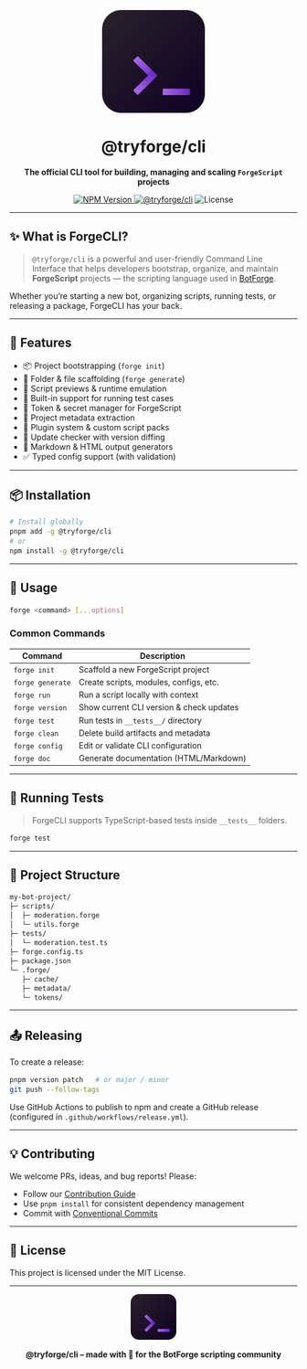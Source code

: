 <!-- Logo -->
<p align="center">
  <img src="./assets/icon/cli.svg" alt="ForgeCLI Logo" width="180" />
</p>

<h1 align="center">@tryforge/cli</h1>

<p align="center">
  <strong>The official CLI tool for building, managing and scaling <code>ForgeScript</code> projects</strong>
</p>

<p align="center">
  <a href="https://www.npmjs.com/package/@tryforge/cli">
    <img src="https://img.shields.io/npm/v/@tryforge/cli?color=blue&label=version&logo=npm" alt="NPM Version">
  </a>
  <a href="https://github.com/tryforge/CLI/"><img src="https://img.shields.io/github/package-json/v/striatp/forgecli/dev?label=@tryforge/cli&color=5c16d4" alt="@tryforge/cli"></a>
  <img src="https://img.shields.io/github/license/tryforge/forgescript" alt="License" />
</p>

---

## ✨ What is ForgeCLI?

> `@tryforge/cli` is a powerful and user-friendly Command Line Interface that helps developers bootstrap, organize, and maintain **ForgeScript** projects — the scripting language used in [BotForge](https://botforge.dev).

Whether you’re starting a new bot, organizing scripts, running tests, or releasing a package, ForgeCLI has your back.

---

## 🚀 Features

- 📦 Project bootstrapping (`forge init`)
- 📁 Folder & file scaffolding (`forge generate`)
- 🔁 Script previews & runtime emulation
- 🧪 Built-in support for running test cases
- 🔐 Token & secret manager for ForgeScript
- 📜 Project metadata extraction
- 🧰 Plugin system & custom script packs
- 📡 Update checker with version diffing
- 📄 Markdown & HTML output generators
- ✅ Typed config support (with validation)

---

## 📦 Installation

```bash
# Install globally
pnpm add -g @tryforge/cli
# or
npm install -g @tryforge/cli
````

---

## 📖 Usage

```bash
forge <command> [...options]
```

### Common Commands

| Command          | Description                              |
| ---------------- | ---------------------------------------- |
| `forge init`     | Scaffold a new ForgeScript project       |
| `forge generate` | Create scripts, modules, configs, etc.   |
| `forge run`      | Run a script locally with context        |
| `forge version`  | Show current CLI version & check updates |
| `forge test`     | Run tests in `__tests__/` directory      |
| `forge clean`    | Delete build artifacts and metadata      |
| `forge config`   | Edit or validate CLI configuration       |
| `forge doc`      | Generate documentation (HTML/Markdown)   |

---

## 🧪 Running Tests

> ForgeCLI supports TypeScript-based tests inside `__tests__` folders.

```bash
forge test
```

---

## 🧠 Project Structure

```text
my-bot-project/
├─ scripts/
│  ├─ moderation.forge
│  └─ utils.forge
├─ tests/
│  └─ moderation.test.ts
├─ forge.config.ts
├─ package.json
└─ .forge/
   ├─ cache/
   ├─ metadata/
   └─ tokens/
```

---

## 📤 Releasing

To create a release:

```bash
pnpm version patch   # or major / minor
git push --follow-tags
```

Use GitHub Actions to publish to npm and create a GitHub release (configured in `.github/workflows/release.yml`).

---

## 💡 Contributing

We welcome PRs, ideas, and bug reports! Please:

* Follow our [Contribution Guide](./CONTRIBUTING.md)
* Use `pnpm install` for consistent dependency management
* Commit with [Conventional Commits](https://www.conventionalcommits.org/)

---

## 📃 License

This project is licensed under the MIT License.

---

<p align="center">
  <img src="./assets/icon/cli.svg" alt="ForgeCLI Logo" width="80" />
</p>
<p align="center">
  <strong>@tryforge/cli – made with 💙 for the BotForge scripting community</strong>
</p>

